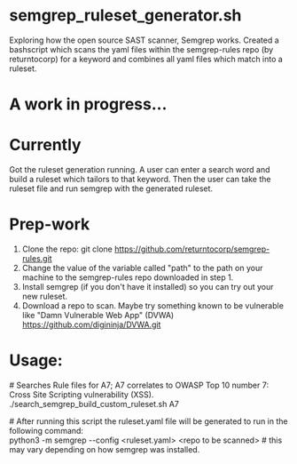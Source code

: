 # semgrep_ruleset_generator.sh
Exploring how the open source SAST scanner, Semgrep works. Created a bashscript which scans the yaml files within the semgrep-rules repo (by returntocorp) for a keyword and combines all yaml files which match into a ruleset.

# A work in progress...

# Currently
Got the ruleset generation running. A user can enter a search word and build a ruleset which tailors to that keyword. Then the user can take the ruleset file and run semgrep with the generated ruleset.

# Prep-work
1) Clone the repo: git clone https://github.com/returntocorp/semgrep-rules.git 
2) Change the value of the variable called "path" to the path on your machine to the semgrep-rules repo downloaded in step 1.
3) Install semgrep (if you don't have it installed) so you can try out your new ruleset.
4) Download a repo to scan. Maybe try something known to be vulnerable like "Damn Vulnerable Web App" (DVWA) https://github.com/digininja/DVWA.git

# Usage:
\# Searches Rule files for A7; A7 correlates to OWASP Top 10 number 7: Cross Site Scripting vulnerability (XSS).
./search_semgrep_build_custom_ruleset.sh A7 

\# After running this script the ruleset.yaml file will be generated to run in the following command:</br>
python3 -m semgrep --config \<ruleset.yaml\> \<repo to be scanned\> \# this may vary depending on how semgrep was installed.
